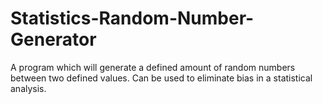 # Statistics-Random-Number-Generator
A program which will generate a defined amount of random numbers between two defined values. Can be used to eliminate bias in a statistical analysis.
